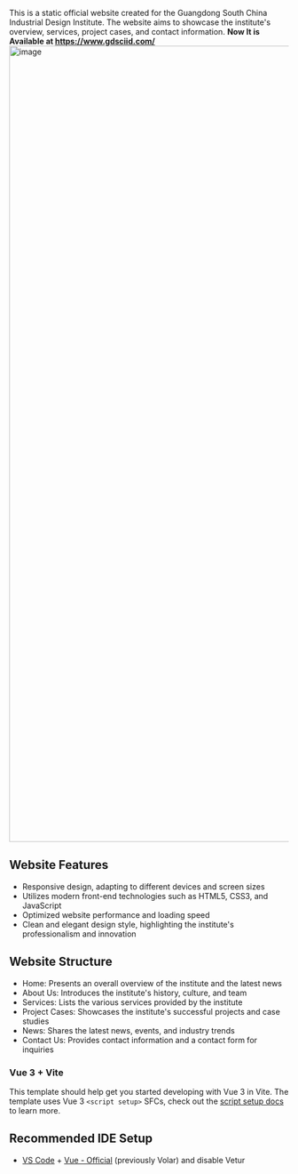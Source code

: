 
This is a static official website created for the Guangdong South China Industrial Design Institute. The website aims to showcase the institute's overview, services, project cases, and contact information.
**Now It is Available at https://www.gdsciid.com/**
<img width="1432" alt="image" src="https://github.com/user-attachments/assets/f78c6020-a7c8-421a-9e42-445850bb22a3">


## Website Features

- Responsive design, adapting to different devices and screen sizes
- Utilizes modern front-end technologies such as HTML5, CSS3, and JavaScript
- Optimized website performance and loading speed
- Clean and elegant design style, highlighting the institute's professionalism and innovation

## Website Structure

- Home: Presents an overall overview of the institute and the latest news
- About Us: Introduces the institute's history, culture, and team
- Services: Lists the various services provided by the institute
- Project Cases: Showcases the institute's successful projects and case studies
- News: Shares the latest news, events, and industry trends
- Contact Us: Provides contact information and a contact form for inquiries

### Vue 3 + Vite

This template should help get you started developing with Vue 3 in Vite. The template uses Vue 3 `<script setup>` SFCs, check out the [script setup docs](https://v3.vuejs.org/api/sfc-script-setup.html#sfc-script-setup) to learn more.

## Recommended IDE Setup

- [VS Code](https://code.visualstudio.com/) + [Vue - Official](https://marketplace.visualstudio.com/items?itemName=Vue.volar) (previously Volar) and disable Vetur
